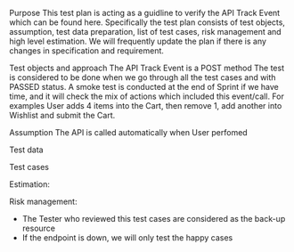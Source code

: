 Purpose
This test plan is acting as a guidline to verify the API Track Event which can be found here.
Specifically the test plan consists of test objects, assumption, test data preparation, list of test cases, risk management and high level estimation.
We will frequently update the plan if there is any changes in specification and requirement.

Test objects and approach
The API Track Event is a POST method
The test is considered to be done when we go through all the test cases and with PASSED status.
A smoke test is conducted at the end of Sprint if we have time, and it will check the mix of actions which included this event/call. For examples User adds 4 items into the Cart, then remove 1, add another into Wishlist and submit the Cart.

Assumption
The API is called automatically when User perfomed 

Test data

Test cases

Estimation:

Risk management:
- The Tester who reviewed this test cases are considered as the back-up resource
- If the endpoint is down, we will only test the happy cases
